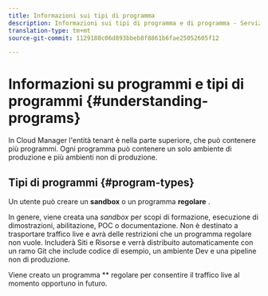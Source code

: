 ```yaml
---
title: Informazioni sui tipi di programma
description: Informazioni sui tipi di programma e di programma - Servizi cloud
translation-type: tm+mt
source-git-commit: 1129188c06d893bbeb8f8861b6fae25052605f12

---
```



# Informazioni su programmi e tipi di programmi {#understanding-programs}

In Cloud Manager l&#39;entità tenant è nella parte superiore, che può contenere più programmi.  Ogni programma può contenere un solo ambiente di produzione e più ambienti non di produzione.

## Tipi di programmi {#program-types}

Un utente può creare un **sandbox** o un programma **regolare** .

In genere, viene creata una *sandbox* per scopi di formazione, esecuzione di dimostrazioni, abilitazione, POC o documentazione. Non è destinato a trasportare traffico live e avrà delle restrizioni che un programma regolare non vuole. Includerà Siti e Risorse e verrà distribuito automaticamente con un ramo Git che include codice di esempio, un ambiente Dev e una pipeline non di produzione.

Viene creato un programma ** regolare per consentire il traffico live al momento opportuno in futuro.